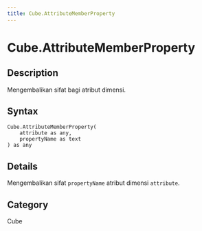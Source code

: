 ```yaml
---
title: Cube.AttributeMemberProperty
---
```


# Cube.AttributeMemberProperty


## Description

Mengembalikan sifat bagi atribut dimensi.


## Syntax

```powerquery
Cube.AttributeMemberProperty(
    attribute as any,
    propertyName as text
) as any
```


## Details

Mengembalikan sifat <code>propertyName</code> atribut dimensi <code>attribute</code>.



## Category
Cube
